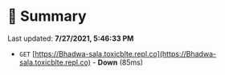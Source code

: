 # 📖 Summary
Last updated: **7/27/2021, 5:46:33 PM**

- `GET` [https://Bhadwa-sala.toxicblte.repl.co](https://Bhadwa-sala.toxicblte.repl.co) - **Down** (85ms)
